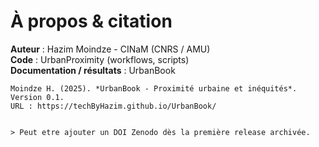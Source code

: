 ﻿# À propos & citation

**Auteur** : Hazim Moindze - CINaM (CNRS / AMU)  
**Code** : UrbanProximity (workflows, scripts)  
**Documentation / résultats** : UrbanBook

```{admonition} Citer ce livre
Moindze H. (2025). *UrbanBook - Proximité urbaine et inéquités*. Version 0.1.  
URL : https://techByHazim.github.io/UrbanBook/


> Peut etre ajouter un DOI Zenodo dès la première release archivée.

```